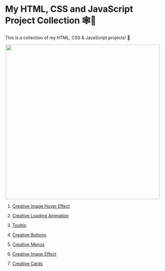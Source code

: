 
# My HTML, CSS and JavaScript Project Collection 🕸️🎢
This is a collection of my HTML, CSS &amp; JavaScript projects! 🚀

<p align="center">
   <img src="https://github.com/code4Y/my-html-css-js-projects/assets/93548927/440bf8e6-53e2-4ff9-ac71-26f9b683e699" width="500">
</p>   


1. [Creative Image Hover Effect](https://github.com/code4Y/my-html-css-js-projects/tree/main/Creative%20Image%20Hover%20Effect)
  
2. [Creative Loading Animation](https://github.com/code4Y/my-html-css-js-projects/tree/main/Creative%20Loading%20Animation)

3. [Tooltip](https://github.com/code4Y/my-html-css-js-projects/tree/main/Tooltip)

4. [Creative Buttons](https://github.com/code4Y/my-html-css-js-projects/tree/main/Creative%20Buttons)

5. [Creative Menus](https://github.com/code4Y/my-html-css-js-projects/tree/main/Creative%20Menus)

6. [Creative Image Effect](https://github.com/code4Y/my-html-css-js-projects/tree/main/Creative%20Image%20Effect)

7. [Creative Cards](https://github.com/code4Y/my-html-css-js-projects/tree/main/Creative%20Cards)